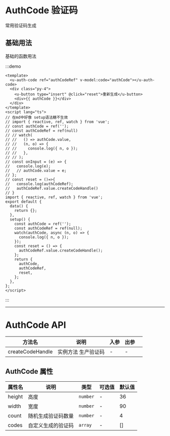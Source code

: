 # AuthCode 验证码

常用验证码生成

## 基础用法

基础的函数用法

:::demo

```vue
<template>
  <u-auth-code ref="authCodeRef" v-model:code="authCode"></u-auth-code>
  <div class="py-4">
    <u-button type="insert" @click="reset">重新生成</u-button>
    <div>{{ authCode }}</div>
  </div>
</template>
<script lang="ts">
// 在md中好像 setup语法糖不生效
// import { reactive, ref, watch } from 'vue';
// const authCode = ref('');
// const authCodeRef = ref(null)
// // watch(
// //   () => authCode.value,
// //   (n, o) => {
// //     console.log({ n, o });
// //   },
// // );
// const onInput = (e) => {
//   console.log(e);
//   // authCode.value = e;
// };
// const reset = ()=>{
//   console.log(authCodeRef);
//   authCodeRef.value.createCodeHandle()
// }
import { reactive, ref, watch } from 'vue';
export default {
  data() {
    return {};
  },
  setup() {
    const authCode = ref('');
    const authCodeRef = ref(null);
    watch(authCode, async (n, o) => {
      console.log({ n, o });
    });
    const reset = () => {
      authCodeRef.value.createCodeHandle();
    };
    return {
      authCode,
      authCodeRef,
      reset,
    };
  },
};
</script>
```

:::

---

# AuthCode API

| 方法名           | 说明                | 入参 | 出参 |     |
| ---------------- | ------------------- | ---- | ---- | --- |
| createCodeHandle | 实例方法 生产验证码 | -    | -    |

## AuthCode 属性

| 属性名 | 说明               | 类型     | 可选值 | 默认值 |
| ------ | ------------------ | -------- | ------ | ------ |
| height | 高度               | `number` | -      | 36     |
| width  | 宽度               | `number` | -      | 90     |
| count  | 随机生成验证码数量 | `number` | -      | 4      |
| codes  | 自定义生成的验证码 | `array`  | -      | []     |
